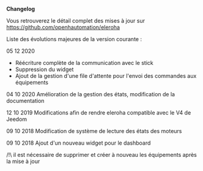 **Changelog**

Vous retrouverez le détail complet des mises à jour sur https://github.com/openhautomation/eleroha

Liste des évolutions majeures de la version courante :

05 12 2020

* Réécriture complète de la communication avec le stick
* Suppression du widget
* Ajout de la gestion d'une file d'attente pour l'envoi des commandes aux équipements

04 10 2020 Amélioration de la gestion des états, modification de la documentation

12 10 2019 Modifications afin de rendre eleroha compatible avec le V4 de Jeedom

09 10 2018 Modification de système de lecture des états des moteurs

09 10 2018 Ajout d'un nouveau widget pour le dashboard

/!\ il est nécessaire de supprimer et créer à nouveau les équipements après la mise à jour
